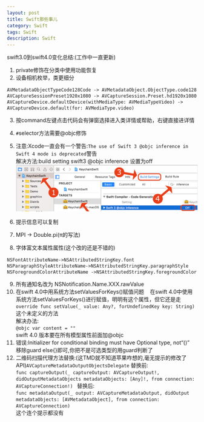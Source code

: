```yaml
---
layout: post
title: Swift那些事儿
category: Swift
tags: Swift
description: Swift
---
```


swift3.0到swift4.0变化总结:(工作中一直更新)

1. private修饰在分类中使用功能恢复
2. 设备相机枚举，类更细分      
```
AVMetadataObjectTypeCode128Code -> AVMetadataObject.ObjectType.code128
AVCaptureSessionPreset1920x1080 -> AVCaptureSession.Preset.hd1920x1080
AVCaptureDevice.defaultDevice(withMediaType: AVMediaTypeVideo) -> AVCaptureDevice.default(for: AVMediaType.video)
```
3. 按command左键点击代码会有弹窗选择进入类详情或帮助，右键直接进详情
4. `#`selector方法需要@objc修饰
5. 注意:Xcode一直会有一个警告:`The use of Swift 3 @objc inference in Swift 4 mode is deprecated`警告    
解决方法:build setting swift3 @objc inference 设置为off 
![123.png](https://raw.githubusercontent.com/zhoghua123/imgsBed/master/swift1.png)

6. 提示信息可以复制
7. MPI -> Double.pi(π的写法)
8. 字体富文本属性属性(这个改的还是不错的)     
```
NSFontAttributeName->NSAttributedStringKey.font
NSParagraphStyleAttributeName->NSAttributedStringKey.paragraphStyle
NSForegroundColorAttributeName ->NSAttributedStringKey.foregroundColor
```
9. 所有通知名改为
NSNotification.Name.XXX.rawValue
10. 在swift 4.0中用系统方法setValuesForKeys()赋值问题         
在swift 4.0中使用系统方法setValuesForKeys()进行赋值，明明有这个属性，但它还是走
`override func setValue(_ value: Any?, forUndefinedKey key: String)`这个未定义的方法    
解决办法:   
`@objc var content = ""`    
swift 4.0 版本要在所有模型属性前面加@objc 
11. 错误:Initializer for conditional binding must have Optional type, not“()”     
移除guard else{}即可,你把不是可选类型的用guard判断了
12. 二维码扫描代理方法替换:(这TMD就不知道苹果咋想的,毫无提示的修改了API)`AVCaptureMetadataOutputObjectsDelegate` 
替换前:    
`func captureOutput(_ captureOutput: AVCaptureOutput!, didOutputMetadataObjects metadataObjects: [Any]!, from connection: AVCaptureConnection!) ` 
替换后:        
`func metadataOutput(_ output: AVCaptureMetadataOutput, didOutput metadataObjects: [AVMetadataObject], from connection: AVCaptureConnection)`     
这个连个提示都没有

